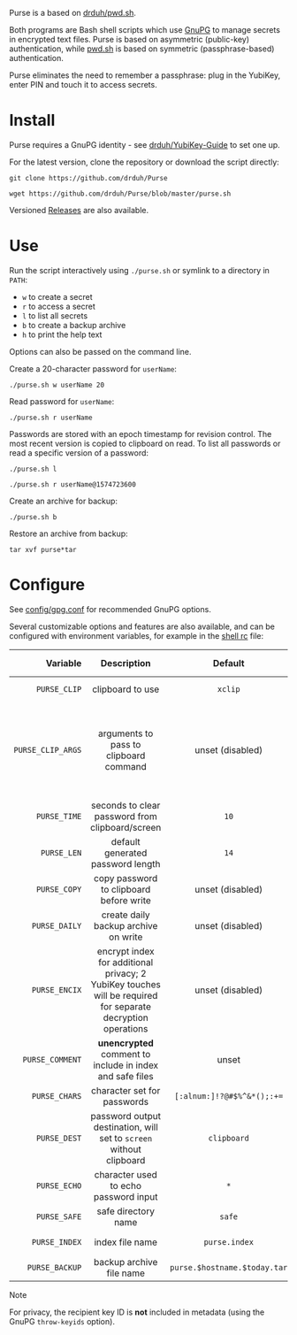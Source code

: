 Purse is a based on [drduh/pwd.sh](https://github.com/drduh/pwd.sh).

Both programs are Bash shell scripts which use [GnuPG](https://www.gnupg.org/) to manage secrets in encrypted text files. Purse is based on asymmetric (public-key) authentication, while [pwd.sh](https://github.com/drduh/pwd.sh) is based on symmetric (passphrase-based) authentication.

Purse eliminates the need to remember a passphrase: plug in the YubiKey, enter PIN and touch it to access secrets.

# Install

Purse requires a GnuPG identity - see [drduh/YubiKey-Guide](https://github.com/drduh/YubiKey-Guide) to set one up.

For the latest version, clone the repository or download the script directly:

```console
git clone https://github.com/drduh/Purse

wget https://github.com/drduh/Purse/blob/master/purse.sh
```

Versioned [Releases](https://github.com/drduh/Purse/releases) are also available.

# Use

Run the script interactively using `./purse.sh` or symlink to a directory in `PATH`:

- `w` to create a secret
- `r` to access a secret
- `l` to list all secrets
- `b` to create a backup archive
- `h` to print the help text

Options can also be passed on the command line.

Create a 20-character password for `userName`:

```console
./purse.sh w userName 20
```

Read password for `userName`:

```console
./purse.sh r userName
```

Passwords are stored with an epoch timestamp for revision control. The most recent version is copied to clipboard on read. To list all passwords or read a specific version of a password:

```console
./purse.sh l

./purse.sh r userName@1574723600
```

Create an archive for backup:

```console
./purse.sh b
```

Restore an archive from backup:

```console
tar xvf purse*tar
```

# Configure

See [config/gpg.conf](https://github.com/drduh/config/blob/main/gpg.conf) for recommended GnuPG options.

Several customizable options and features are also available, and can be configured with environment variables, for example in the [shell rc](https://github.com/drduh/config/blob/main/zshrc) file:

Variable | Description | Default | Available options
---: | :---: | :---: | :---
`PURSE_CLIP` | clipboard to use | `xclip` | `pbcopy` on macOS
`PURSE_CLIP_ARGS` | arguments to pass to clipboard command | unset (disabled) | `-i -selection clipboard` to use primary (control-v) clipboard with xclip
`PURSE_TIME` | seconds to clear password from clipboard/screen | `10` | any valid integer
`PURSE_LEN` | default generated password length | `14` | any valid integer
`PURSE_COPY` | copy password to clipboard before write | unset (disabled) | `1` or `true` to enable
`PURSE_DAILY` | create daily backup archive on write | unset (disabled) | `1` or `true` to enable
`PURSE_ENCIX` | encrypt index for additional privacy; 2 YubiKey touches will be required for separate decryption operations | unset (disabled) | `1` or `true` to enable
`PURSE_COMMENT` | **unencrypted** comment to include in index and safe files | unset | any valid string
`PURSE_CHARS` | character set for passwords | `[:alnum:]!?@#$%^&*();:+=` | any valid characters
`PURSE_DEST` | password output destination, will set to `screen` without clipboard | `clipboard` | `clipboard` or `screen`
`PURSE_ECHO` | character used to echo password input | `*` | any valid character
`PURSE_SAFE` | safe directory name | `safe` | any valid string
`PURSE_INDEX` | index file name | `purse.index` | any valid string
`PURSE_BACKUP` | backup archive file name | `purse.$hostname.$today.tar` | any valid string

> [!NOTE]
> For privacy, the recipient key ID is **not** included in metadata (using the GnuPG `throw-keyids` option).
